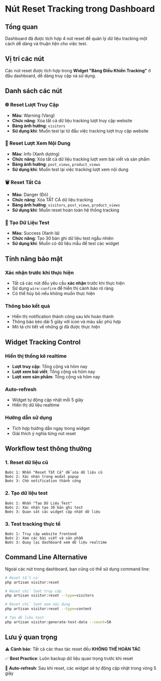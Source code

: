 # Nút Reset Tracking trong Dashboard

## Tổng quan
Dashboard đã được tích hợp 4 nút reset để quản lý dữ liệu tracking một cách dễ dàng và thuận tiện cho việc test.

## Vị trí các nút
Các nút reset được tích hợp trong **Widget "Bảng Điều Khiển Tracking"** ở đầu dashboard, dễ dàng truy cập và sử dụng.

## Danh sách các nút

### 🌐 Reset Lượt Truy Cập
- **Màu**: Warning (Vàng)
- **Chức năng**: Xóa tất cả dữ liệu tracking lượt truy cập website
- **Bảng ảnh hưởng**: `visitors`
- **Sử dụng khi**: Muốn test lại từ đầu việc tracking lượt truy cập website

### 📄 Reset Lượt Xem Nội Dung  
- **Màu**: Info (Xanh dương)
- **Chức năng**: Xóa tất cả dữ liệu tracking lượt xem bài viết và sản phẩm
- **Bảng ảnh hưởng**: `post_views`, `product_views`
- **Sử dụng khi**: Muốn test lại việc tracking lượt xem nội dung

### 🗑️ Reset Tất Cả
- **Màu**: Danger (Đỏ)
- **Chức năng**: Xóa TẤT CẢ dữ liệu tracking
- **Bảng ảnh hưởng**: `visitors`, `post_views`, `product_views`
- **Sử dụng khi**: Muốn reset hoàn toàn hệ thống tracking

### 🧪 Tạo Dữ Liệu Test
- **Màu**: Success (Xanh lá)
- **Chức năng**: Tạo 30 bản ghi dữ liệu test ngẫu nhiên
- **Sử dụng khi**: Muốn có dữ liệu mẫu để test các widget

## Tính năng bảo mật

### Xác nhận trước khi thực hiện
- Tất cả các nút đều yêu cầu **xác nhận** trước khi thực hiện
- Sử dụng `wire:confirm` để hiển thị cảnh báo rõ ràng
- Có thể hủy bỏ nếu không muốn thực hiện

### Thông báo kết quả
- Hiển thị notification thành công sau khi hoàn thành
- Thông báo kéo dài 5 giây với icon và màu sắc phù hợp
- Mô tả chi tiết về những gì đã được thực hiện

## Widget Tracking Control

### Hiển thị thống kê realtime
- **Lượt truy cập**: Tổng cộng và hôm nay
- **Lượt xem bài viết**: Tổng cộng và hôm nay  
- **Lượt xem sản phẩm**: Tổng cộng và hôm nay

### Auto-refresh
- Widget tự động cập nhật mỗi 5 giây
- Hiển thị dữ liệu realtime

### Hướng dẫn sử dụng
- Tích hợp hướng dẫn ngay trong widget
- Giải thích ý nghĩa từng nút reset

## Workflow test thông thường

### 1. Reset dữ liệu cũ
```
Bước 1: Nhấn "Reset Tất Cả" để xóa dữ liệu cũ
Bước 2: Xác nhận trong modal popup
Bước 3: Chờ notification thành công
```

### 2. Tạo dữ liệu test
```
Bước 1: Nhấn "Tạo Dữ Liệu Test"
Bước 2: Xác nhận tạo 30 bản ghi test
Bước 3: Quan sát các widget cập nhật dữ liệu
```

### 3. Test tracking thực tế
```
Bước 1: Truy cập website frontend
Bước 2: Xem các bài viết và sản phẩm
Bước 3: Quay lại dashboard xem dữ liệu realtime
```

## Command Line Alternative

Ngoài các nút trong dashboard, bạn cũng có thể sử dụng command line:

```bash
# Reset tất cả
php artisan visitor:reset

# Reset chỉ lượt truy cập
php artisan visitor:reset --type=visitors

# Reset chỉ lượt xem nội dung
php artisan visitor:reset --type=content

# Tạo dữ liệu test
php artisan visitor:generate-test-data --count=50
```

## Lưu ý quan trọng

⚠️ **Cảnh báo**: Tất cả các thao tác reset đều **KHÔNG THỂ HOÀN TÁC**

✅ **Best Practice**: Luôn backup dữ liệu quan trọng trước khi reset

🔄 **Auto-refresh**: Sau khi reset, các widget sẽ tự động cập nhật trong vòng 5 giây
